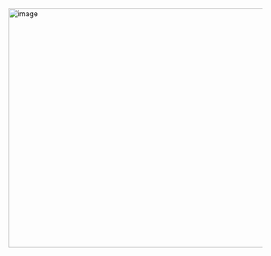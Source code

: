 
<img width="702" height="474" alt="image" src="https://github.com/user-attachments/assets/20c87064-2ab5-4aab-93d0-d46164707380" />

